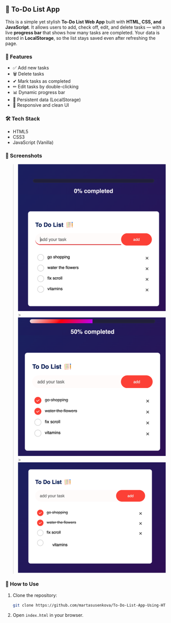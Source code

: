 ## 📝 To-Do List App

This is a simple yet stylish **To-Do List Web App** built with **HTML, CSS, and JavaScript**.
It allows users to add, check off, edit, and delete tasks — with a live **progress bar** that shows how many tasks are completed.
Your data is stored in **LocalStorage**, so the list stays saved even after refreshing the page.

### 🚀 Features

- ✅ Add new tasks
- 🗑 Delete tasks
- ✔ Mark tasks as completed
- ✏ Edit tasks by double-clicking
- 📊 Dynamic progress bar
- 💾 Persistent data (LocalStorage)
- 🎨 Responsive and clean UI

### 🛠 Tech Stack

- HTML5
- CSS3
- JavaScript (Vanilla)

### 📸 Screenshots

> ![screenshot](images/todo.png) > ![screenshot](images/todo1.png) > ![screenshot](images/todo2.png)

### 📂 How to Use

1. Clone the repository:

   ```bash
   git clone https://github.com/martasusenkova/To-Do-List-App-Using-HTML-CSS-And-JavaScript.git
   ```

2. Open `index.html` in your browser.
